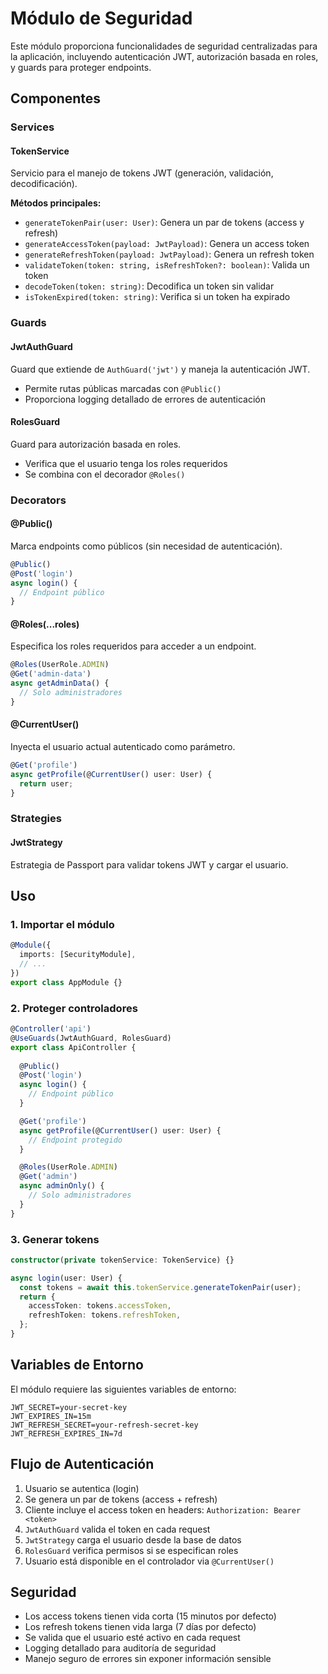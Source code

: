 # Módulo de Seguridad

Este módulo proporciona funcionalidades de seguridad centralizadas para la aplicación, incluyendo autenticación JWT, autorización basada en roles, y guards para proteger endpoints.

## Componentes

### Services

#### TokenService
Servicio para el manejo de tokens JWT (generación, validación, decodificación).

**Métodos principales:**
- `generateTokenPair(user: User)`: Genera un par de tokens (access y refresh)
- `generateAccessToken(payload: JwtPayload)`: Genera un access token
- `generateRefreshToken(payload: JwtPayload)`: Genera un refresh token
- `validateToken(token: string, isRefreshToken?: boolean)`: Valida un token
- `decodeToken(token: string)`: Decodifica un token sin validar
- `isTokenExpired(token: string)`: Verifica si un token ha expirado

### Guards

#### JwtAuthGuard
Guard que extiende de `AuthGuard('jwt')` y maneja la autenticación JWT.
- Permite rutas públicas marcadas con `@Public()`
- Proporciona logging detallado de errores de autenticación

#### RolesGuard
Guard para autorización basada en roles.
- Verifica que el usuario tenga los roles requeridos
- Se combina con el decorador `@Roles()`

### Decorators

#### @Public()
Marca endpoints como públicos (sin necesidad de autenticación).

```typescript
@Public()
@Post('login')
async login() {
  // Endpoint público
}
```

#### @Roles(...roles)
Especifica los roles requeridos para acceder a un endpoint.

```typescript
@Roles(UserRole.ADMIN)
@Get('admin-data')
async getAdminData() {
  // Solo administradores
}
```

#### @CurrentUser()
Inyecta el usuario actual autenticado como parámetro.

```typescript
@Get('profile')
async getProfile(@CurrentUser() user: User) {
  return user;
}
```

### Strategies

#### JwtStrategy
Estrategia de Passport para validar tokens JWT y cargar el usuario.

## Uso

### 1. Importar el módulo

```typescript
@Module({
  imports: [SecurityModule],
  // ...
})
export class AppModule {}
```

### 2. Proteger controladores

```typescript
@Controller('api')
@UseGuards(JwtAuthGuard, RolesGuard)
export class ApiController {
  
  @Public()
  @Post('login')
  async login() {
    // Endpoint público
  }

  @Get('profile')
  async getProfile(@CurrentUser() user: User) {
    // Endpoint protegido
  }

  @Roles(UserRole.ADMIN)
  @Get('admin')
  async adminOnly() {
    // Solo administradores
  }
}
```

### 3. Generar tokens

```typescript
constructor(private tokenService: TokenService) {}

async login(user: User) {
  const tokens = await this.tokenService.generateTokenPair(user);
  return {
    accessToken: tokens.accessToken,
    refreshToken: tokens.refreshToken,
  };
}
```

## Variables de Entorno

El módulo requiere las siguientes variables de entorno:

```env
JWT_SECRET=your-secret-key
JWT_EXPIRES_IN=15m
JWT_REFRESH_SECRET=your-refresh-secret-key
JWT_REFRESH_EXPIRES_IN=7d
```

## Flujo de Autenticación

1. Usuario se autentica (login)
2. Se genera un par de tokens (access + refresh)
3. Cliente incluye el access token en headers: `Authorization: Bearer <token>`
4. `JwtAuthGuard` valida el token en cada request
5. `JwtStrategy` carga el usuario desde la base de datos
6. `RolesGuard` verifica permisos si se especifican roles
7. Usuario está disponible en el controlador via `@CurrentUser()`

## Seguridad

- Los access tokens tienen vida corta (15 minutos por defecto)
- Los refresh tokens tienen vida larga (7 días por defecto)
- Se valida que el usuario esté activo en cada request
- Logging detallado para auditoría de seguridad
- Manejo seguro de errores sin exponer información sensible
